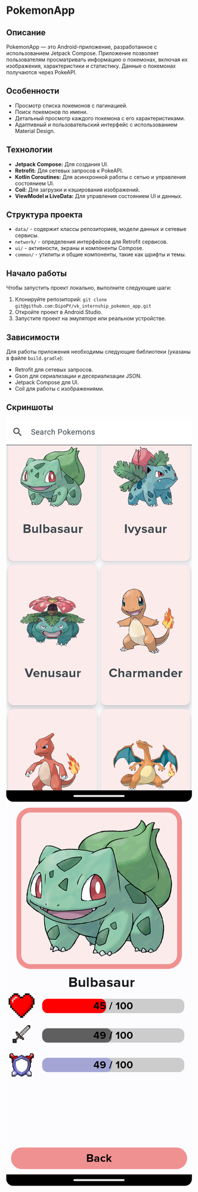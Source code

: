 # PokemonApp

## Описание
PokemonApp — это Android-приложение, разработанное с использованием Jetpack Compose. Приложение позволяет пользователям просматривать информацию о покемонах, включая их изображения, характеристики и статистику. Данные о покемонах получаются через PokeAPI.

## Особенности
- Просмотр списка покемонов с пагинацией.
- Поиск покемонов по имени.
- Детальный просмотр каждого покемона с его характеристиками.
- Адаптивный и пользовательский интерфейс с использованием Material Design.

## Технологии
- **Jetpack Compose:** Для создания UI.
- **Retrofit:** Для сетевых запросов к PokeAPI.
- **Kotlin Coroutines:** Для асинхронной работы с сетью и управления состоянием UI.
- **Coil:** Для загрузки и кэширования изображений.
- **ViewModel и LiveData:** Для управления состоянием UI и данных.

## Структура проекта
- `data/` - содержит классы репозиториев, модели данных и сетевые сервисы.
- `network/` - определения интерфейсов для Retrofit сервисов.
- `ui/` - активности, экраны и компоненты Compose.
- `common/` - утилиты и общие компоненты, такие как шрифты и темы.

## Начало работы
Чтобы запустить проект локально, выполните следующие шаги:
1. Клонируйте репозиторий:
`git clone git@github.com:DipoPY/vk_internship_pokemon_app.git`
2. Откройте проект в Android Studio.
3. Запустите проект на эмуляторе или реальном устройстве.

## Зависимости
Для работы приложения необходимы следующие библиотеки (указаны в файле `build.gradle`):
- Retrofit для сетевых запросов.
- Gson для сериализации и десериализации JSON.
- Jetpack Compose для UI.
- Coil для работы с изображениями.

## Скриншоты
![Начальный экран](Image/Screenshot_20240510_170227.png) ![Экрна информации о покемоне](Image/Screenshot_20240510_170247.png)


